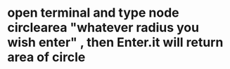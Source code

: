 # open terminal and type node circlearea "whatever radius you wish enter" , then Enter.it will return area of circle
